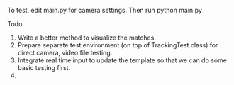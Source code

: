 To test,
edit main.py for camera settings.
Then run
python main.py


Todo

1. Write a better method to visualize the matches. 
2. Prepare separate test environment (on top of TrackingTest class) for direct camera, video file testing.
3. Integrate real time input to update the template so that we can do some basic testing first.
4. 
